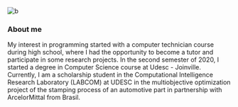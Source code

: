 ![b](https://user-images.githubusercontent.com/43683162/132432927-711fa0fa-df03-47f8-b598-350664502ad5.gif)


### About me

My interest in programming started with a computer technician course during high school, where I had the opportunity to become a tutor and participate in some research projects. In the second semester of 2020, I started a degree in Computer Science course at Udesc - Joinville. Currently, I am a scholarship student in the Computational Intelligence Research Laboratory (LABCOM) at UDESC in the multiobjective optimization project of the stamping process of an automotive part in partnership with ArcelorMittal from Brasil.

